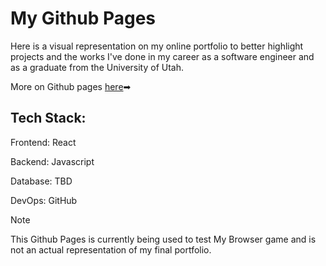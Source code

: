 #  My Github Pages
Here is a visual representation on my online portfolio to better highlight projects and the works I've done in my career as a software engineer and as a graduate from the University of Utah.

More on Github pages [here](https://docs.github.com/en/pages/getting-started-with-github-pages/about-github-pages)➡

## <a name = "stack"></a> Tech Stack:

Frontend: React 

Backend: Javascript

Database: TBD

DevOps: GitHub


> [!Note]
>This Github Pages is currently being used to test My Browser game and is not an actual representation of my final portfolio.
